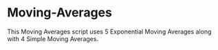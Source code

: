 # Moving-Averages
This Moving Averages script uses 5 Exponential Moving Averages along with 4 Simple Moving Averages.
